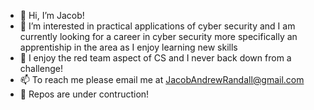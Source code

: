 - 👋 Hi, I’m Jacob!
- 👀 I’m interested in practical applications of cyber security and I am currently looking for a career in cyber security more specifically an apprentiship in the area as I enjoy learning new skills
- 💞️ I enjoy the red team aspect of CS and I never back down from a challenge!
- 📫 To reach me please email me at JacobAndrewRandall@gmail.com
- 🔨 Repos are under contruction!

<!---
JacobAndrewRandall/JacobAndrewRandall is a ✨ special ✨ repository because its `README.md` (this file) appears on your GitHub profile.
You can click the Preview link to take a look at your changes.
--->
